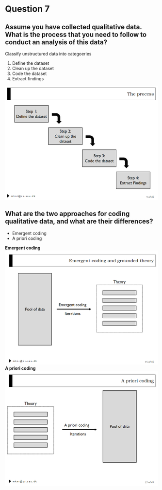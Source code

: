 # Question 7

## Assume you have collected qualitative data. What is the process that you need to follow to conduct an analysis of this data? 
Classify unstructured data into categoeries

1. Define the dataset
2. Clean up the dataset
3. Code the dataset
4. Extract findings

![](figures/qualitative_data_analysis_process.png)

## What are the two approaches for coding qualitative data, and what are their differences? 

* Emergent coding
* A priori coding


**Emergent coding**
![](figures/emergent_coding.png)
**A priori coding**
![](figures/a_priori_coding.png)